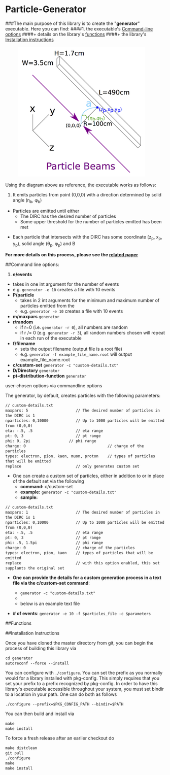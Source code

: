 # Particle-Generator
###The main purpose of this library is to create the "**generator**" executable. Here you can find:
####1. the executable's [Command-line options](https://github.com/wcarvalho/dirc-detector/tree/master/generator#command-line-options)
####+ details on the library's [functions](https://github.com/wcarvalho/dirc-detector/tree/master/generator#functions)
####+ the library's [Installation instructions](https://github.com/wcarvalho/dirc-detector/tree/master/generator#installation-instructions)

<figure>
	<img src="https://github.com/wcarvalho/dirc-detector/blob/master/img/beams.jpg?raw=true" alt="beams" style="width: 400px;"/>
  <figcaption> </figcaption>
</figure>

Using the diagram above as reference, the executable works as follows:

1. <p> It emits particles from point (0,0,0) with a direction determined by solid angle (&eta;<sub>b</sub>, &phi;<sub>b</sub>)<p>
+ Particles are emitted until either
    * The DIRC has the desired number of particles
    * Some upper threshold for the number of particles emitted has been met
+ <p> Each particle that intersects with the DIRC has some coordinate (z<sub>p</sub>, x<sub>p</sub>, y<sub>p</sub>), solid angle (&theta;<sub>p</sub>, &phi;<sub>p</sub>) and &Beta;<p>
**For more details on this process, please see the [related paper][1]**

##Command line options:
1. **e/events**
  + takes in one int argument for the number of events
  + e.g. `generator -e 10` creates a file with 10 events
+ **P/particle**
  + takes in 2 int arguments for the minimum and maximum number of particles emitted from the
  + e.g. `generator -e 10` creates a file with 10 events
+ **m/maxpars**
`generator `
+ **r/random**
    + if r=0 (i.e. `generator -r 0`), all numbers are random
    + if r /= 0 (e.g. `generator -r 3`), all random numbers chosen will repeat in each run of the executable
+ **f/filename**
    + sets the output filename (output file is a root file)
    + e.g. `generator -f example_file_name.root` will output example_file_name.root
+ **c/custom-set**
`generator -c "custom-details.txt"`
+ **D/Directory**
`generator `
+ **pt-distribution-function**
`generator `








user-chosen options via commandline options

The generator, by default, creates particles with the following parameters:
```
// custom-details.txt
maxpars: 5                     // The desired number of particles in the DIRC is 1
nparticles: 0,10000            // Up to 1000 particles will be emitted from (0,0,0)
eta: -.5, .5                   // eta range
pt: 0, 3                       // pt range
phi: 0, 2pi                 // phi range
charge: 0                                    // charge of the particles
types: electron, pion, kaon, muon, proton    // types of particles that will be emitted
replace                        // only generates custom set
```
+ One can create a custom set of particles, either in addition to or in place of the default set via the following
	+ **command:** c/custom-set
	<!-- + **function:** Used to provide the details for a custom generation process via a text file -->
	+ **example:** `generator -c "custom-details.txt"`
	+ **sample:**
```
// custom-details.txt
maxpars: 1                     // The desired number of particles in the DIRC is 1
nparticles: 0,10000            // Up to 1000 particles will be emitted from (0,0,0)
eta: -.5, .5                   // eta range
pt: 0, 3                       // pt range
phi: .5, 1.5pi                 // phi range
charge: 0                      // charge of the particles
types: electron, pion, kaon    // types of particles that will be emitted
replace                        // with this option enabled, this set supplants the original set
```


+ **One can provide the details for a custom generation process in a text file via the c/custom-set command**:
	+ `generator -c "custom-details.txt"`
	+
	+ below is an example text file

+ **# of events**:
	`generator -e 10 -f $particles_file -c $parameters`

##Functions

##Installation Instructions

Once you have cloned the master directory from git, you can begin the process of building this library via
```
cd generator
autoreconf --force --install
```
You can configure with `./configure`. You can set the prefix as you normally would for a library installed with pkg-config. This simply requires that you set your prefix to a prefix recognized by pkg-config. In order to have this library's executable accessible throughout your system, you must set bindir to a location in your path. One can do both as follows
```
./configure --prefix=$PKG_CONFIG_PATH --bindir=$PATH
```
You can then build and install via
```
make
make install
```
To force a fresh release after an earlier checkout do
```
make distclean
git pull
./configure
make
make install
```
[1]:https://www.dropbox.com/s/ns3p81k5c5hysz2/nims_draft4.pdf?dl=0